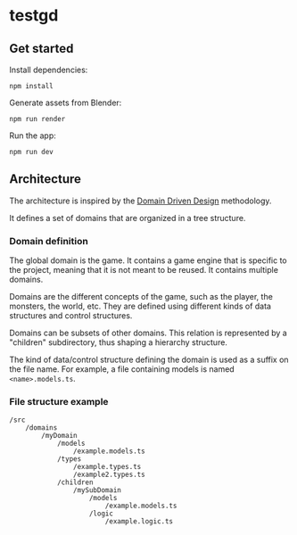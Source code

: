 # testgd

## Get started

Install dependencies:
```
npm install
```

Generate assets from Blender:
```
npm run render
```

Run the app:
```
npm run dev
```

## Architecture

The architecture is inspired by the [Domain Driven Design](https://en.wikipedia.org/wiki/Domain-driven_design) methodology.

It defines a set of domains that are organized in a tree structure.

### Domain definition

The global domain is the game. It contains a game engine that is specific to the project, meaning that it is not meant to be reused. It contains multiple domains.

Domains are the different concepts of the game, such as the player, the monsters, the world, etc. They are defined using different kinds of data structures and control structures.

Domains can be subsets of other domains. This relation is represented by a "children" subdirectory, thus shaping a hierarchy structure.

The kind of data/control structure defining the domain is used as a suffix on the file name. For example, a file containing models is named `<name>.models.ts`.

### File structure example

```
/src
	/domains
		/myDomain
			/models
				/example.models.ts
			/types
				/example.types.ts
				/example2.types.ts
			/children
				/mySubDomain
					/models
						/example.models.ts
					/logic
						/example.logic.ts
```